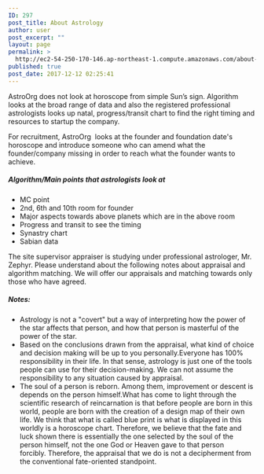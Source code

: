 ```yaml
---
ID: 297
post_title: About Astrology
author: user
post_excerpt: ""
layout: page
permalink: >
  http://ec2-54-250-170-146.ap-northeast-1.compute.amazonaws.com/about-astorology/
published: true
post_date: 2017-12-12 02:25:41
---
```

AstroOrg does not look at horoscope from simple Sun’s sign. Algorithm looks at the broad range of data and also the registered professional astrologists looks up natal, progress/transit chart to find the right timing and resources to startup the company.

For recruitment, AstroOrg  looks at the founder and foundation date's horoscope and introduce someone who can amend what the founder/company missing in order to reach what the founder wants to achieve.
<h5>Algorithm/Main points that astrologists look at</h5>
<ul>
 	<li>MC point</li>
 	<li>2nd, 6th and 10th room for founder</li>
 	<li>Major aspects towards above planets which are in the above room</li>
 	<li>Progress and transit to see the timing</li>
 	<li>Synastry chart</li>
 	<li>Sabian data</li>
</ul>
The site supervisor appraiser is studying under professional astrologer, Mr. Zephyr. Please understand about the following notes about appraisal and algorithm matching. We will offer our appraisals and matching towards only those who have agreed.
<h5>Notes:</h5>
<ul>
 	<li>Astrology is not a "covert" but a way of interpreting how the power of the star affects that person, and how that person is masterful of the power of the star.</li>
 	<li>Based on the conclusions drawn from the appraisal, what kind of choice and decision making will be up to you personally.Everyone has 100% responsibility in their life. In that sense, astrology is just one of the tools people can use for their decision-making. We can not assume the responsibility to any situation caused by appraisal.</li>
 	<li>The soul of a person is reborn. Among them, improvement or descent is depends on the person himself.What has come to light through the scientific research of reincarnation is that before people are born in this world, people are born with the creation of a design map of their own life. We think that what is called blue print is what is displayed in this worldly is a horoscope chart. Therefore, we believe that the fate and luck shown there is essentially the one selected by the soul of the person himself, not the one God or Heaven gave to that person forcibly. Therefore, the appraisal that we do is not a decipherment from the conventional fate-oriented standpoint.</li>
</ul>